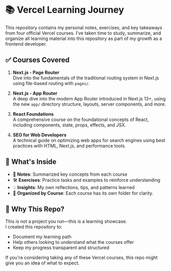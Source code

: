# 📚 Vercel Learning Journey

This repository contains my personal notes, exercises, and key takeaways from four official Vercel courses. I’ve taken time to study, summarize, and organize all learning material into this repository as part of my growth as a frontend developer.

## ✅ Courses Covered

1. **Next.js - Page Router**  
   Dive into the fundamentals of the traditional routing system in Next.js using file-based routing with `pages/`.

2. **Next.js - App Router**  
   A deep dive into the modern App Router introduced in Next.js 13+, using the new `app/` directory structure, layouts, server components, and more.

3. **React Foundations**  
   A comprehensive course on the foundational concepts of React, including components, state, props, effects, and JSX.

4. **SEO for Web Developers**  
   A technical guide on optimizing web apps for search engines using best practices with HTML, Next.js, and performance tools.

## 📒 What's Inside

- 🧠 **Notes**: Summarized key concepts from each course
- 🛠️ **Exercises**: Practice tasks and examples to reinforce understanding
- 💡 **Insights**: My own reflections, tips, and patterns learned
- 📁 **Organized by Course**: Each course has its own folder for clarity.

## 🚀 Why This Repo?

This is not a project you run—this is a learning showcase.  
I created this repository to:
- Document my learning path
- Help others looking to understand what the courses offer
- Keep my progress transparent and structured

If you're considering taking any of these Vercel courses, this repo might give you an idea of what to expect.
